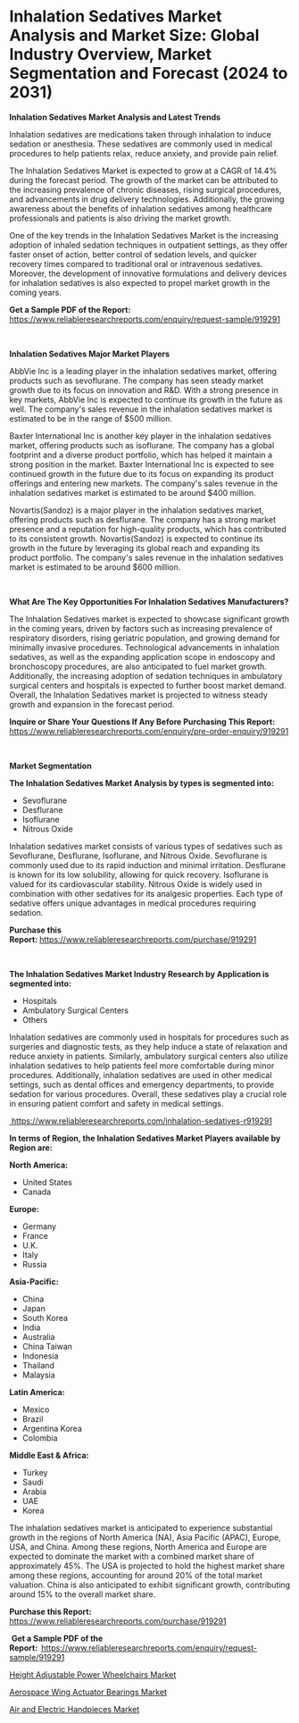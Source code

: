 <p><h1>Inhalation Sedatives Market Analysis and Market Size: Global Industry Overview, Market Segmentation and Forecast (2024 to 2031)</h1></p><p><strong>Inhalation Sedatives Market Analysis and Latest Trends</strong></p>
<p><p>Inhalation sedatives are medications taken through inhalation to induce sedation or anesthesia. These sedatives are commonly used in medical procedures to help patients relax, reduce anxiety, and provide pain relief.</p><p>The Inhalation Sedatives Market is expected to grow at a CAGR of 14.4% during the forecast period. The growth of the market can be attributed to the increasing prevalence of chronic diseases, rising surgical procedures, and advancements in drug delivery technologies. Additionally, the growing awareness about the benefits of inhalation sedatives among healthcare professionals and patients is also driving the market growth.</p><p>One of the key trends in the Inhalation Sedatives Market is the increasing adoption of inhaled sedation techniques in outpatient settings, as they offer faster onset of action, better control of sedation levels, and quicker recovery times compared to traditional oral or intravenous sedatives. Moreover, the development of innovative formulations and delivery devices for inhalation sedatives is also expected to propel market growth in the coming years.</p></p>
<p><strong>Get a Sample PDF of the Report:&nbsp;</strong> <a href="https://www.reliableresearchreports.com/enquiry/request-sample/919291">https://www.reliableresearchreports.com/enquiry/request-sample/919291</a></p>
<p>&nbsp;</p>
<p><strong>Inhalation Sedatives Major Market Players</strong></p>
<p><p>AbbVie Inc is a leading player in the inhalation sedatives market, offering products such as sevoflurane. The company has seen steady market growth due to its focus on innovation and R&D. With a strong presence in key markets, AbbVie Inc is expected to continue its growth in the future as well. The company's sales revenue in the inhalation sedatives market is estimated to be in the range of $500 million.</p><p>Baxter International Inc is another key player in the inhalation sedatives market, offering products such as isoflurane. The company has a global footprint and a diverse product portfolio, which has helped it maintain a strong position in the market. Baxter International Inc is expected to see continued growth in the future due to its focus on expanding its product offerings and entering new markets. The company's sales revenue in the inhalation sedatives market is estimated to be around $400 million.</p><p>Novartis(Sandoz) is a major player in the inhalation sedatives market, offering products such as desflurane. The company has a strong market presence and a reputation for high-quality products, which has contributed to its consistent growth. Novartis(Sandoz) is expected to continue its growth in the future by leveraging its global reach and expanding its product portfolio. The company's sales revenue in the inhalation sedatives market is estimated to be around $600 million.</p></p>
<p>&nbsp;</p>
<p><strong>What Are The Key Opportunities For Inhalation Sedatives Manufacturers?</strong></p>
<p><p>The Inhalation Sedatives market is expected to showcase significant growth in the coming years, driven by factors such as increasing prevalence of respiratory disorders, rising geriatric population, and growing demand for minimally invasive procedures. Technological advancements in inhalation sedatives, as well as the expanding application scope in endoscopy and bronchoscopy procedures, are also anticipated to fuel market growth. Additionally, the increasing adoption of sedation techniques in ambulatory surgical centers and hospitals is expected to further boost market demand. Overall, the Inhalation Sedatives market is projected to witness steady growth and expansion in the forecast period.</p></p>
<p><strong>Inquire or Share Your Questions If Any Before Purchasing This Report:</strong> <a href="https://www.reliableresearchreports.com/enquiry/pre-order-enquiry/919291">https://www.reliableresearchreports.com/enquiry/pre-order-enquiry/919291</a></p>
<p>&nbsp;</p>
<p><strong>Market Segmentation</strong></p>
<p><strong>The Inhalation Sedatives Market Analysis by types is segmented into:</strong></p>
<p><ul><li>Sevoflurane</li><li>Desflurane</li><li>Isoflurane</li><li>Nitrous Oxide</li></ul></p>
<p><p>Inhalation sedatives market consists of various types of sedatives such as Sevoflurane, Desflurane, Isoflurane, and Nitrous Oxide. Sevoflurane is commonly used due to its rapid induction and minimal irritation. Desflurane is known for its low solubility, allowing for quick recovery. Isoflurane is valued for its cardiovascular stability. Nitrous Oxide is widely used in combination with other sedatives for its analgesic properties. Each type of sedative offers unique advantages in medical procedures requiring sedation.</p></p>
<p><strong>Purchase this Report:&nbsp;</strong><a href="https://www.reliableresearchreports.com/purchase/919291">https://www.reliableresearchreports.com/purchase/919291</a></p>
<p>&nbsp;</p>
<p><strong>The Inhalation Sedatives Market Industry Research by Application is segmented into:</strong></p>
<p><ul><li>Hospitals</li><li>Ambulatory Surgical Centers</li><li>Others</li></ul></p>
<p><p>Inhalation sedatives are commonly used in hospitals for procedures such as surgeries and diagnostic tests, as they help induce a state of relaxation and reduce anxiety in patients. Similarly, ambulatory surgical centers also utilize inhalation sedatives to help patients feel more comfortable during minor procedures. Additionally, inhalation sedatives are used in other medical settings, such as dental offices and emergency departments, to provide sedation for various procedures. Overall, these sedatives play a crucial role in ensuring patient comfort and safety in medical settings.</p></p>
<p><a href="https://www.reliableresearchreports.com/inhalation-sedatives-r919291">&nbsp;https://www.reliableresearchreports.com/inhalation-sedatives-r919291</a></p>
<p><strong>In terms of Region, the Inhalation Sedatives Market Players available by Region are:</strong></p>
<p>
    <p> <strong> North America: </strong>
        <ul>
            <li>United States</li>
            <li>Canada</li>
        </ul>
        </p> 
    <p> <strong> Europe: </strong>
        <ul>
            <li>Germany</li>
            <li>France</li>
            <li>U.K.</li>
            <li>Italy</li>
            <li>Russia</li>
        </ul>
        </p> 
    <p> <strong> Asia-Pacific: </strong>
        <ul>
            <li>China</li>
            <li>Japan</li>
            <li>South Korea</li>
            <li>India</li>
            <li>Australia</li>
            <li>China Taiwan</li>
            <li>Indonesia</li>
            <li>Thailand</li>
            <li>Malaysia</li>
        </ul>
        </p> 
    <p> <strong> Latin America: </strong>
        <ul>
            <li>Mexico</li>
            <li>Brazil</li>
            <li>Argentina Korea</li>
            <li>Colombia</li>
        </ul>
        </p> 
    <p> <strong> Middle East & Africa: </strong>
        <ul>
            <li>Turkey</li>
            <li>Saudi</li>
            <li>Arabia</li>
            <li>UAE</li>
            <li>Korea</li>
        </ul>
    </p>
    </p>
<p><p>The inhalation sedatives market is anticipated to experience substantial growth in the regions of North America (NA), Asia Pacific (APAC), Europe, USA, and China. Among these regions, North America and Europe are expected to dominate the market with a combined market share of approximately 45%. The USA is projected to hold the highest market share among these regions, accounting for around 20% of the total market valuation. China is also anticipated to exhibit significant growth, contributing around 15% to the overall market share.</p></p>
<p><strong>Purchase this Report: </strong><a href="https://www.reliableresearchreports.com/purchase/919291">https://www.reliableresearchreports.com/purchase/919291</a></p>
<p>&nbsp;<strong>Get a Sample PDF of the Report:&nbsp;&nbsp;</strong><a href="https://www.reliableresearchreports.com/enquiry/request-sample/919291">https://www.reliableresearchreports.com/enquiry/request-sample/919291</a></p>
<p><strong></strong></p>
<p><p><a href="https://www.linkedin.com/pulse/decoding-height-adjustable-power-wheelchairs-market-metrics-share-o3uic?trackingId=CtPyUFceTcS9yensuwHJmA%3D%3D">Height Adjustable Power Wheelchairs Market</a></p><p><a href="https://www.linkedin.com/pulse/global-aerospace-wing-actuator-bearings-market-size-trends-insights-klxpf?trackingId=w74oZJWSGNtQ4rxv61NSEA%3D%3D">Aerospace Wing Actuator Bearings Market</a></p><p><a href="https://www.linkedin.com/pulse/air-electric-handpieces-market-trends-forecast-competitive-17gke">Air and Electric Handpieces Market</a></p></p>